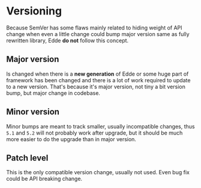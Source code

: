 # Versioning

Because SemVer has some flaws mainly related to hiding weight of API change when even a little change could 
bump major version same as fully rewritten library, Edde **do not** follow this concept.

## Major version

Is changed when there is a **new generation** of Edde or some huge part of framework has been changed and there
is a lot of work required to update to a new version. That's because it's major version, not tiny a bit version
bump, but major change in codebase.

## Minor version

Minor bumps are meant to track smaller, usually incompatible changes, thus `5.1` and `5.2` will not probably
work after upgrade, but it should be much more easier to do the upgrade than in major version.

## Patch level

This is the only compatible version change, usually not used. Even bug fix could be API breaking change.
